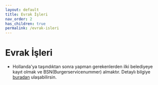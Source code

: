 ```yaml
---
layout: default
title: Evrak İşleri
nav_order: 2
has_children: true
permalink: /evrak-isleri
---
```


# Evrak İşleri

* Hollanda'ya taşındıktan sonra yapman gerekenlerden ilki belediyeye kayıt olmak ve BSN(Burgerservicenummer) almaktır.
  Detaylı bilgiye [buradan](/belediyeye-kayit-olmak-ve-bsn-almak) ulaşabilirsin.

